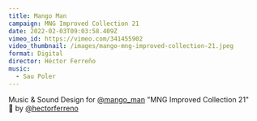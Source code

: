 ```yaml
---
title: Mango Man
campaign: MNG Improved Collection 21
date: 2022-02-03T09:03:58.409Z
vimeo_id: https://vimeo.com/341455902
video_thumbnail: /images/mango-mng-improved-collection-21.jpeg
format: Digital
director: Héctor Ferreño
music:
  - Sau Poler
---
```

Music & Sound Design for [@mango_man](https://www.instagram.com/mango_man/) "MNG Improved Collection 21"\
🎥 by [@hectorferreno](https://www.instagram.com/hectorferreno/)